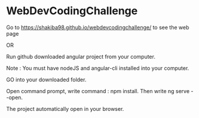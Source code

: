 # WebDevCodingChallenge


Go to https://shakiba98.github.io/webdevcodingchallenge/ to see the web page

OR

Run github downloaded angular project from your computer.

Note : You must have nodeJS and angular-cli installed into your computer.

GO into your downloaded folder.

Open command prompt, write command : npm install. Then write ng serve --open.

The project automatically open in your browser.
